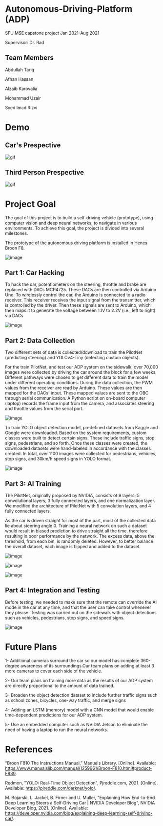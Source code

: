 # Autonomous-Driving-Platform (ADP)
SFU MSE capstone project Jan 2021-Aug 2021 

Supervisor: Dr. Rad 

## Team Members
Abdullah Tariq

Afnan Hassan 

Alzaib Karovalia

Mohammad Uzair

Syed Imad Rizvi

# Demo

## Car's Prespective

![gif](Demo/demo1.gif)

## Third Person Prespective
![gif](Demo/demo2.gif)


# Project Goal
The goal of this project is to build a self-driving vehicle (prototype), using computer vision and deep neural networks, to navigate in various environments. To achieve this goal, the project is divided into several milestones. 

The prototype of the autonomous driving platform is installed in Henes Broon F8.

![image](https://user-images.githubusercontent.com/46413396/129677302-53f791e4-fb5f-4188-af04-75292db8469e.png)



## Part 1: Car Hacking

To hack the car, potentiometers on the steering, throttle and brake are replaced with DACs MCP4725. These DACs are then controlled via Arduino Uno. To wirelessly control the car, the Arduino is connected to a radio receiver. This receiver receives the input signal from the transmitter, which is controlled by the driver. Then these signals are sent to Arduino, which then maps it to generate the voltage between 1.1V to 2.2V (i.e., left to right) via DACs

![image](https://user-images.githubusercontent.com/46413396/129677372-3a1a43b0-68c4-4e37-a7bf-42a5afb181f0.png)

## Part 2: Data Collection

Two different sets of data is collected/download to train the PilotNet (predicting steering) and YOLOv4-Tiny (detecting custom objects).

For the train PilotNet, and test our ADP system on the sidewalk, over 70,000 images were collected by driving the car around the block for a few weeks. Different pathways were chosen to get different data to train the model under different operating conditions. During the data collection, the PWM values from the receiver are read by Arduino. These values are then mapped for the DACs' input. These mapped values are sent to the OBC through serial communication. A Python script on on-board computer (laptop) records the frame input from the camera, and associates steering and throttle values from the serial port.

![image](https://user-images.githubusercontent.com/46413396/129677439-5fc3fdc1-33bb-46e1-a39e-af1ec4e1033a.png)

To train YOLO object detection model, predefined datasets from Kaggle and Google were downloaded. Based on the system requirements, custom classes were built to detect certain signs. These include traffic signs, stop signs, pedestrians, and so forth. Once these classes were created, the downloaded datasets were hand-labeled in accordance with the classes created. In total, over 1100 images were collected for pedestrians, vehicles, stop signs, and 30km/h speed signs in YOLO format. 

![image](https://user-images.githubusercontent.com/46413396/129677465-08db75f8-6009-4fa1-93c3-fca28584513c.png)

## Part 3: AI Training 

The PilotNet, originally proposed by NVIDIA, consists of 9 layers; 5 convolutional layers, 3 fully connected layers, and one normalization layer. We modified the architecture of PilotNet with 5 convolution layers, and 4 fully connected layers. 

As the car is driven straight for most of the part, most of the collected data lie about steering angle 0. Training a neural network on such a dataset would result in biased prediction to drive straight all the time, therefore resulting in poor performance by the network. The excess data, above the threshold, from each bin, is randomly deleted. However, to better balance the overall dataset, each image is flipped and added to the dataset.

![image](https://user-images.githubusercontent.com/46413396/129677498-889687b7-cd6b-450b-81e8-943a23bd4c25.png)

![image](https://user-images.githubusercontent.com/46413396/129677528-951ef526-5422-40bd-a644-3a945be96915.png)

![image](https://user-images.githubusercontent.com/46413396/129677981-b00dc76e-8a76-4bb9-8175-6f313f4b449e.png)

## Part 4: Integration and Testing  

Before testing, we needed to make sure that the remote can override the AI mode in the car at any time, and that the user can take control whenever they please. Testing was carried out on the sidewalk with object detections such as vehicles, pedestrians, stop signs, and speed signs. 

![image](https://user-images.githubusercontent.com/46413396/129678151-5889f71e-eb29-469b-b69c-0e6300812999.png)

# Future Plans
1- Additional cameras surround the car so our model has complete 360-degree awareness of its surroundings.Our team plans on adding at least 3 more cameras to cover each side of the vehicle.

2- Our team plans on training more data as the results of our ADP system are directly proportional to the amount of data trained. 

3- Broaden the object detection dataset to include further traffic signs such as school zones, bicycles, one-way traffic, and merge signs

4- Adding an LSTM (memory) model with a CNN model that would enable time-dependent predictions for our ADP system.

5- Use an embedded computer such as NVIDIA Jetson to eliminate the need of having a laptop to run the neural networks. 

# References

“Broon F810 The Instructions Manual,” Manuals Library. [Online]. Available: https://www.manualslib.com/manual/1259961/Broon-F810.html#product-F830.

Redmon, "YOLO: Real-Time Object Detection", Pjreddie.com, 2021. [Online]. Available: https://pjreddie.com/darknet/yolo/.

M. Bojarski, L. Jackel, B. Firner and U. Muller, "Explaining How End-to-End Deep Learning Steers a Self-Driving Car | NVIDIA Developer Blog", NVIDIA Developer Blog, 2021. [Online]. Available: https://developer.nvidia.com/blog/explaining-deep-learning-self-driving-car/.
